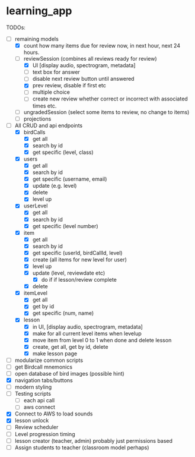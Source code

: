 # learning_app

TODOs:
- [ ] remaining models
    - [x] count how many items due for review now, in next hour, next 24 hours.
    - [ ] reviewSession (combines all reviews ready for review)
        - [x] UI [display audio, spectrogram, metadata]
        - [ ] text box for answer
        - [ ] disable next review button until answered
        - [x] prev review, disable if first etc
        - [ ] multiple choice
        - [ ] create new review whether correct or incorrect with associated times etc.
    - [ ] ungradedSession (select some items to review, no change to items)
    - [ ] projections
- [ ] All CRUD and api endpoints
    - [x] birdCalls 
        - [x] get all
        - [x] search by id
        - [x] get specific (level, class)
    - [x] users 
        - [x] get all
        - [x] search by id
        - [x] get specific (username, email)
        - [x] update (e.g. level)
        - [x] delete 
        - [x] level up
    - [x] userLevel 
        - [x] get all
        - [x] search by id
        - [x] get specific (level number)
    - [x] item
        - [x] get all
        - [x] search by id
        - [x] get specific (userId, birdCallId, level)
        - [x] create (all items for new level for user)
        - [x] level up
        - [x] update (level, reviewdate etc) 
            - [x] do if if lesson/review complete
        - [x] delete
    - [x] itemLevel
        - [x] get all
        - [x] get by id
        - [x] get specific (num, name)
    - [x] lesson 
        - [x] in UI, [display audio, spectrogram, metadata]
        - [x] make for all current level items when levelup
        - [x] move item from level 0 to 1 when done and delete lesson
        - [x] create, get all, get by id, delete
        - [x] make lesson page
- [ ] modularize common scripts
- [ ] get Birdcall mnemonics
- [ ] open database of bird images (possible hint)
- [x] navigation tabs/buttons
- [ ] modern styling
- [ ] Testing scripts
    - [ ] each api call
    - [ ] aws connect
- [x] Connect to AWS to load sounds
- [x] lesson unlock
- [ ] Review scheduler
- [ ] Level progression timing
- [ ] lesson creator (teacher, admin) probably just permissions based
- [ ] Assign students to teacher (classroom model perhaps)
